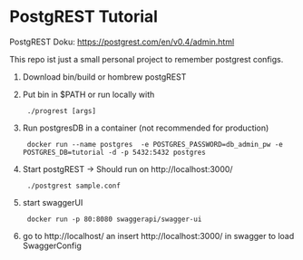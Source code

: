 # PostgREST Tutorial
PostgREST Doku:
	https://postgrest.com/en/v0.4/admin.html

This repo ist just a small personal project to remember postgrest configs.

1. Download bin/build or hombrew postgREST
2. Put bin in $PATH or run locally with 

        ./progrest [args]
3. Run postgresDB in a container (not recommended for production)

        docker run --name postgres  -e POSTGRES_PASSWORD=db_admin_pw -e POSTGRES_DB=tutorial -d -p 5432:5432 postgres

4. Start postgREST -> Should run on http://localhost:3000/
        
        ./postgrest sample.conf
5. start swaggerUI
     
        docker run -p 80:8080 swaggerapi/swagger-ui

6. go to http://localhost/ an insert http://localhost:3000/ in swagger to load SwaggerConfig

